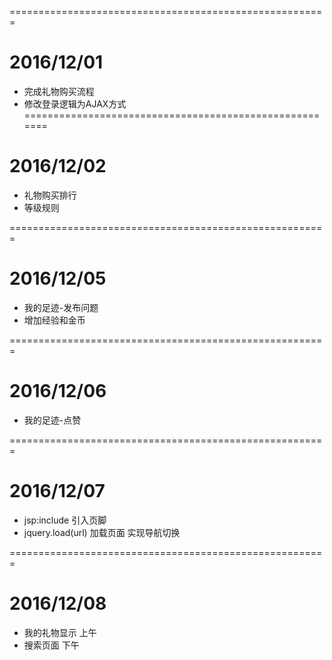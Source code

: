 =======================================================
# 2016/12/01
* 完成礼物购买流程
* 修改登录逻辑为AJAX方式
=======================================================
# 2016/12/02
* 礼物购买排行
* 等级规则

=======================================================
# 2016/12/05
* 我的足迹-发布问题
* 增加经验和金币

=======================================================
# 2016/12/06
* 我的足迹-点赞

=======================================================
# 2016/12/07
* jsp:include 引入页脚
* jquery.load(url) 加载页面 实现导航切换

=======================================================
# 2016/12/08
* 我的礼物显示 上午
* 搜索页面 下午




